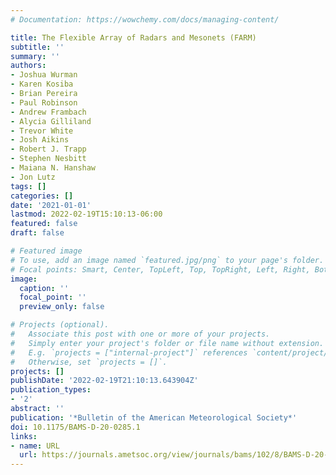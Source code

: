 ```yaml
---
# Documentation: https://wowchemy.com/docs/managing-content/

title: The Flexible Array of Radars and Mesonets (FARM)
subtitle: ''
summary: ''
authors:
- Joshua Wurman
- Karen Kosiba
- Brian Pereira
- Paul Robinson
- Andrew Frambach
- Alycia Gilliland
- Trevor White
- Josh Aikins
- Robert J. Trapp
- Stephen Nesbitt
- Maiana N. Hanshaw
- Jon Lutz
tags: []
categories: []
date: '2021-01-01'
lastmod: 2022-02-19T15:10:13-06:00
featured: false
draft: false

# Featured image
# To use, add an image named `featured.jpg/png` to your page's folder.
# Focal points: Smart, Center, TopLeft, Top, TopRight, Left, Right, BottomLeft, Bottom, BottomRight.
image:
  caption: ''
  focal_point: ''
  preview_only: false

# Projects (optional).
#   Associate this post with one or more of your projects.
#   Simply enter your project's folder or file name without extension.
#   E.g. `projects = ["internal-project"]` references `content/project/deep-learning/index.md`.
#   Otherwise, set `projects = []`.
projects: []
publishDate: '2022-02-19T21:10:13.643904Z'
publication_types:
- '2'
abstract: ''
publication: '*Bulletin of the American Meteorological Society*'
doi: 10.1175/BAMS-D-20-0285.1
links:
- name: URL
  url: https://journals.ametsoc.org/view/journals/bams/102/8/BAMS-D-20-0285.1.xml
---
```

